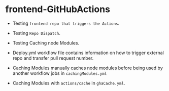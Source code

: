 # frontend-GitHubActions

- Testing `frontend repo that triggers the Actions`.

- Testing `Repo Dispatch`.
- Testing Caching node Modules.
- Deploy.yml workflow file contains information on how to trigger external repo and transfer pull request number.
- Caching Modules manually caches node modules before being used by another workflow jobs in `cachingModules.yml`
- Caching Modules with `actions/cache` in `ghaCache.yml`.
